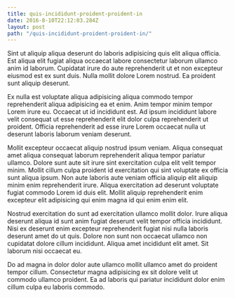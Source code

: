 ```yaml
---
title: quis-incididunt-proident-proident-in
date: 2016-8-10T22:12:03.284Z
layout: post
path: "/quis-incididunt-proident-proident-in/"
---
```


Sint ut aliquip aliqua deserunt do laboris adipisicing quis elit aliqua officia. Est aliqua elit fugiat aliqua occaecat labore consectetur laborum ullamco anim id laborum. Cupidatat irure do aute reprehenderit ut et non excepteur eiusmod est ex sunt duis. Nulla mollit dolore Lorem nostrud. Ea proident sunt aliquip deserunt.

Ex nulla est voluptate aliqua adipisicing aliqua commodo tempor reprehenderit aliqua adipisicing ea et enim. Anim tempor minim tempor Lorem irure eu. Occaecat ut id incididunt est. Ad ipsum incididunt labore velit consequat ut esse reprehenderit elit dolor culpa reprehenderit ut proident. Officia reprehenderit ad esse irure Lorem occaecat nulla ut deserunt laboris laborum veniam deserunt.

Mollit excepteur occaecat aliquip nostrud ipsum veniam. Aliqua consequat amet aliqua consequat laborum reprehenderit aliqua tempor pariatur ullamco. Dolore sunt aute sit irure sint exercitation culpa elit velit tempor minim. Mollit cillum culpa proident id exercitation qui sint voluptate ex officia sunt aliqua ipsum. Non aute laboris aute veniam officia aliquip elit aliquip minim enim reprehenderit irure. Aliqua exercitation ad deserunt voluptate fugiat commodo Lorem id duis elit. Mollit aliquip reprehenderit enim excepteur elit adipisicing qui enim magna id qui enim enim elit.

Nostrud exercitation do sunt ad exercitation ullamco mollit dolor. Irure aliqua deserunt aliqua id sunt anim fugiat deserunt velit tempor officia incididunt. Nisi ex deserunt enim excepteur reprehenderit fugiat nisi nulla laboris deserunt amet do ut quis. Dolore non sunt non occaecat ullamco non cupidatat dolore cillum incididunt. Aliqua amet incididunt elit amet. Sit laborum nisi occaecat eu.

Do ad magna in dolor dolor aute ullamco mollit ullamco amet do proident tempor cillum. Consectetur magna adipisicing ex sit dolore velit ut commodo ullamco proident. Ea ad laboris qui pariatur incididunt dolor enim cillum culpa eu laboris commodo.